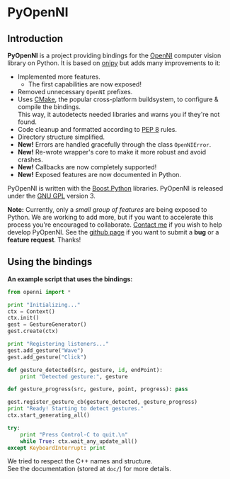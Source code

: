 # PyOpenNI #

## Introduction ##

**PyOpenNI** is a project providing bindings for the [OpenNI](http://openni.org) computer vision library on Python. It is based on [onipy](http://code.google.com/p/onipy) but adds many improvements to it:

 * Implemented more features.
   - The first capabilities are now exposed!
 * Removed unnecessary `OpenNI` prefixes.
 * Uses [CMake](http://cmake.org), the popular cross-platform buildsystem, to configure & compile the bindings.  
   This way, it autodetects needed libraries and warns you if they're not found.
 * Code cleanup and formatted according to [PEP 8](http://www.python.org/dev/peps/pep-0008) rules.
 * Directory structure simplified.
 * **New!** Errors are handled gracefully through the class `OpenNIError`.
 * **New!** Re-wrote wrapper's core to make it more robust and avoid crashes.
 * **New!** Callbacks are now completely supported!
 * **New!** Exposed features are now documented in Python.

PyOpenNI is written with the [Boost.Python](http://www.boost.org/doc/libs/release/libs/python/doc/index.html) libraries. PyOpenNI is released under the [GNU GPL](http://www.gnu.org/copyleft/gpl.html) version 3.

**Note:** Currently, only a _small group of features_ are being exposed to Python. We are working to add more, but if you want to accelerate this process you're encouraged to collaborate. [Contact me](mailto:jmendeth@gmail.com) if you wish to help develop PyOpenNI.
See the [github page](https://github.com/jmendeth/PyOpenNI) if you want to submit a **bug** or a **feature request**. Thanks!

## Using the bindings ##

**An example script that uses the bindings:**

```python
from openni import *

print "Initializing..."
ctx = Context()
ctx.init()
gest = GestureGenerator()
gest.create(ctx)

print "Registering listeners..."
gest.add_gesture("Wave")
gest.add_gesture("Click")

def gesture_detected(src, gesture, id, endPoint):
    print "Detected gesture:", gesture

def gesture_progress(src, gesture, point, progress): pass

gest.register_gesture_cb(gesture_detected, gesture_progress)
print "Ready! Starting to detect gestures."
ctx.start_generating_all()

try:
    print "Press Control-C to quit.\n"
    while True: ctx.wait_any_update_all()
except KeyboardInterrupt: print
```

We tried to respect the C++ names and structure.  
See the documentation (stored at `doc/`) for more details.
